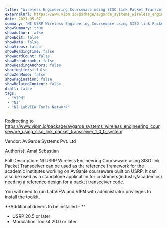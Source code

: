 ```yaml
---
title: "Wireless Engineering Courseware using SISO link Packet Transceiver (System)"
externalUrl: https://www.vipm.io/package/avgarde_systems_wireless_engineering_courseware_using_siso_link_packet_transceiver_1_0_0_system
date: 2021-05-07
summary: "NI USRP Wireless Engineering Courseware using SISO link Packet Transceiver can be used as the reference framework for the academic institutes working on AvGarde courseware built on USRP. It can also be used as a standalone application for customers(industry/academics) needing a reference design for a packet transceiver code."
showSummary: true
showAuthor: false
showEdit: false
showData: false
showViews: false
showReadingTime: false
showWordCount: false
showBreadcrumbs: false
showHeadingAnchors: false
sharingLinks: false
showZenMode: false
showPagination: false
showRelatedContent: false
draft: false
tags:
 - "VIPM"
 - "NI"
 - "NI LabVIEW Tools Network"
---
```


Redirecting to https://www.vipm.io/package/avgarde_systems_wireless_engineering_courseware_using_siso_link_packet_transceiver_1_0_0_system

Vendor: AvGarde Systems Pvt. Ltd

Author(s): Amal Sebastian
 
Full Description:
NI USRP Wireless Engineering Courseware using SISO link Packet Transceiver can be used as the reference framework for the academic institutes working on AvGarde courseware built on USRP. It can also be used as a standalone application for customers(industry/academics) needing a reference design for a packet transceiver code.

You will need to run LabVIEW and VIPM with administrator privileges to install the toolkit.

**Additional drivers to be installed - **
- USRP 20.5 or later
- Modulation Toolkit 20.0 or later